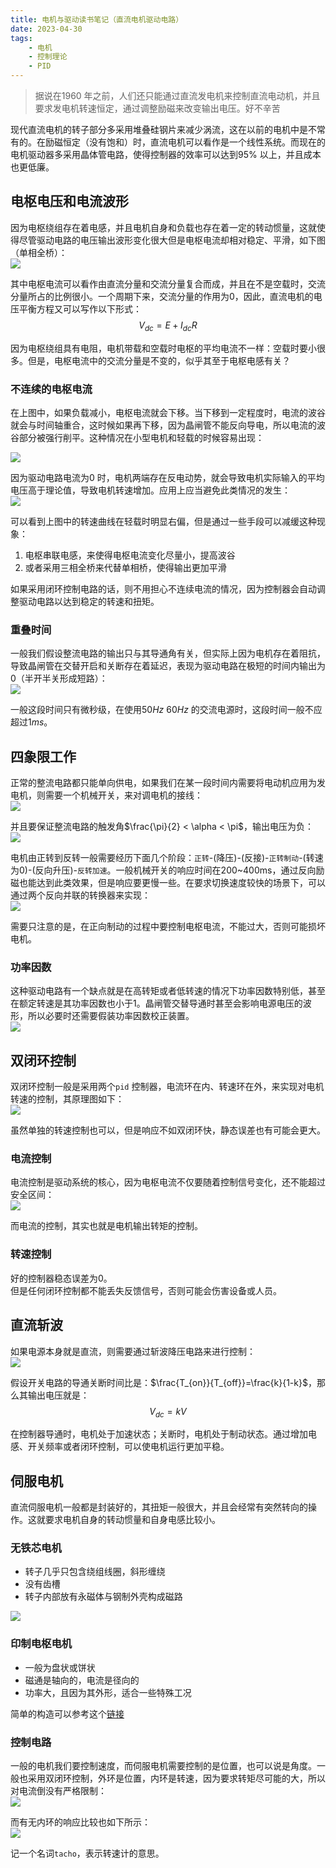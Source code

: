 ```yaml
---
title: 电机与驱动读书笔记（直流电机驱动电路）  
date: 2023-04-30  
tags:  
    - 电机  
    - 控制理论  
    - PID  
---   
```


> 据说在1960 年之前，人们还只能通过直流发电机来控制直流电动机，并且要求发电机转速恒定，通过调整励磁来改变输出电压。好不辛苦    

现代直流电机的转子部分多采用堆叠硅钢片来减少涡流，这在以前的电机中是不常有的。在励磁恒定（没有饱和）时，直流电机可以看作是一个线性系统。而现在的电机驱动器多采用晶体管电路，使得控制器的效率可以达到$95\%$ 以上，并且成本也更低廉。  

<!-- more -->

## 电枢电压和电流波形  
因为电枢绕组存在着电感，并且电机自身和负载也存在着一定的转动惯量，这就使得尽管驱动电路的电压输出波形变化很大但是电枢电流却相对稳定、平滑，如下图（单相全桥）：  
![](./img/armature_voltage_current_waves.png)  

其中电枢电流可以看作由直流分量和交流分量复合而成，并且在不是空载时，交流分量所占的比例很小。一个周期下来，交流分量的作用为0，因此，直流电机的电压平衡方程又可以写作以下形式：  
$$V_{dc} = E + I_{dc}R \tag{1}$$

因为电枢绕组具有电阻，电机带载和空载时电枢的平均电流不一样：空载时要小很多。但是，电枢电流中的交流分量是不变的，似乎其至于电枢电感有关？

### 不连续的电枢电流   
在上图中，如果负载减小，电枢电流就会下移。当下移到一定程度时，电流的波谷就会与时间轴重合，这时候如果再下移，因为晶闸管不能反向导电，所以电流的波谷部分被强行削平。这种情况在小型电机和轻载的时候容易出现：  

![](./img/lighter_load.png)  

因为驱动电路电流为0 时，电机两端存在反电动势，就会导致电机实际输入的平均电压高于理论值，导致电机转速增加。应用上应当避免此类情况的发生：  
![](./img/torque-speed.png)  

可以看到上图中的转速曲线在轻载时明显右偏，但是通过一些手段可以减缓这种现象：  
1. 电枢串联电感，来使得电枢电流变化尽量小，提高波谷  
2. 或者采用三相全桥来代替单相桥，使得输出更加平滑  

如果采用闭环控制电路的话，则不用担心不连续电流的情况，因为控制器会自动调整驱动电路以达到稳定的转速和扭矩。  

### 重叠时间    
一般我们假设整流电路的输出只与其导通角有关，但实际上因为电机存在着阻抗，导致晶闸管在交替开启和关断存在着延迟，表现为驱动电路在极短的时间内输出为0（半开半关形成短路）：  
![](./img/overlap.png)  

一般这段时间只有微秒级，在使用$50Hz ~ 60Hz$ 的交流电源时，这段时间一般不应超过$1ms$。  

## 四象限工作  
正常的整流电路都只能单向供电，如果我们在某一段时间内需要将电动机应用为发电机，则需要一个机械开关，来对调电机的接线：  
![](./img/mechanical-switch.png)  

并且要保证整流电路的触发角$\frac{\pi}{2} < \alpha < \pi$，输出电压为负：  
![](./img/alpha-Vdc.png)  

电机由正转到反转一般需要经历下面几个阶段：`正转`-(降压)-(反接)-`正转制动`-(转速为0)-(反向升压)-`反转加速`。一般机械开关的响应时间在200~400ms，通过反向励磁也能达到此类效果，但是响应要更慢一些。在要求切换速度较快的场景下，可以通过两个反向并联的转换器来实现：  
![](./img/double-converter-reserving.png)

需要只注意的是，在正向制动的过程中要控制电枢电流，不能过大，否则可能损坏电机。  

### 功率因数  
这种驱动电路有一个缺点就是在高转矩或者低转速的情况下功率因数特别低，甚至在额定转速是其功率因数也小于1。晶闸管交替导通时甚至会影响电源电压的波形，所以必要时还需要假装功率因数校正装置。  
![](./img/supply-effects.png)  

## 双闭环控制   
双闭环控制一般是采用两个`pid` 控制器，电流环在内、转速环在外，来实现对电机转速的控制，其原理图如下：  
![](./img/two-loop_control.png)  

虽然单独的转速控制也可以，但是响应不如双闭环快，静态误差也有可能会更大。    

### 电流控制  
电流控制是驱动系统的核心，因为电枢电流不仅要随着控制信号变化，还不能超过安全区间：  
![](./img/current-protection.png)  

而电流的控制，其实也就是电机输出转矩的控制。   

### 转速控制  
好的控制器稳态误差为0。  
但是任何闭环控制都不能丢失反馈信号，否则可能会伤害设备或人员。  

## 直流斩波   
如果电源本身就是直流，则需要通过斩波降压电路来进行控制：  
![](./img/chopper-fed_drive.png)  

假设开关电路的导通关断时间比是：$\frac{T_{on}}{T_{off}}=\frac{k}{1-k}$，那么其输出电压就是：  
$$V_{dc}=kV \tag{2}$$  

在控制器导通时，电机处于加速状态；关断时，电机处于制动状态。通过增加电感、开关频率或者闭环控制，可以使电机运行更加平稳。  

## 伺服电机  

直流伺服电机一般都是封装好的，其扭矩一般很大，并且会经常有突然转向的操作。这就要求电机自身的转动惯量和自身电感比较小。  

### 无铁芯电机
- 转子几乎只包含绕组线圈，斜形缠绕    
- 没有齿槽  
- 转子内部放有永磁体与钢制外壳构成磁路  

![](./img/ironless-servo.png)  

### 印制电枢电机  
- 一般为盘状或饼状  
- 磁通是轴向的，电流是径向的  
- 功率大，且因为其外形，适合一些特殊工况    

简单的构造可以参考这个[链接](https://www.raypcb.com/wp-content/uploads/2023/03/PCB-Motor.webp)  

### 控制电路  
一般的电机我们要控制速度，而伺服电机需要控制的是位置，也可以说是角度。一般也采用双闭环控制，外环是位置，内环是转速，因为要求转矩尽可能的大，所以对电流倒没有严格限制：  
![](./img/position-control.png)  

而有无内环的响应比较也如下所示：  
![](./img/servo-control_tacho-loop.png)  

记一个名词`tacho`，表示转速计的意思。  




